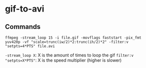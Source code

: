 # gif-to-avi

## Commands

`ffmpeg -stream_loop 15 -i file.gif -movflags faststart -pix_fmt yuv420p -vf "scale=trunc(iw/2)*2:trunc(ih/2)*2" -filter:v "setpts=4*PTS" file.avi`

`-stream_loop X`: X is the amount of times to loop the gif
`filter:v "setpts=X*PTS"`: X is the speed multiplier (higher is slower)
